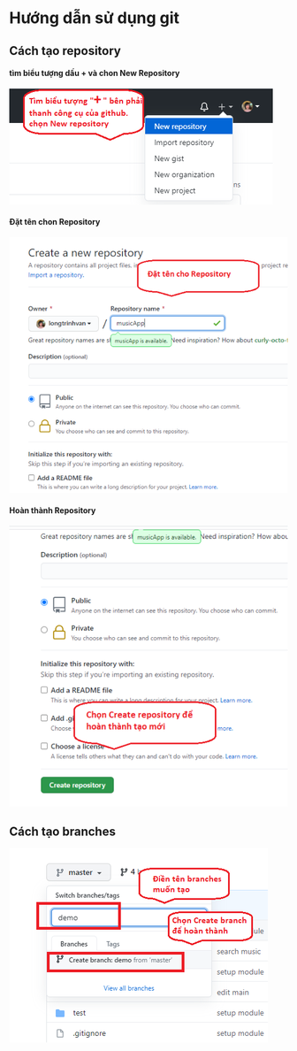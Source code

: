 # Hướng dẫn sử dụng git 

## Cách tạo repository 
#### tìm biểu tượng dấu + và chon New Repository
![image info](./pictures/newrepository.png)
#### Đặt tên chon Repository
![image info](./pictures/repositoryname.png)
#### Hoàn thành Repository 
![image info](./pictures/createrepository.png)


## Cách tạo branches
![image info](./pictures/branches.png)
